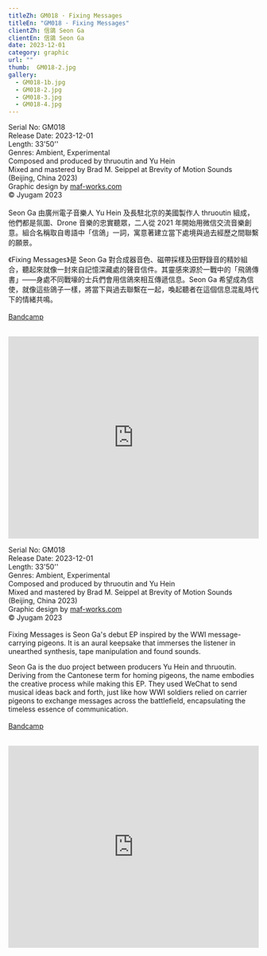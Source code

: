 ```yaml
---
titleZh: GM018 · Fixing Messages
titleEn: "GM018 · Fixing Messages"
clientZh: 信鴿 Seon Ga
clientEn: 信鴿 Seon Ga
date: 2023-12-01
category: graphic
url: ""
thumb:  GM018-2.jpg
gallery:
  - GM018-1b.jpg
  - GM018-2.jpg
  - GM018-3.jpg
  - GM018-4.jpg
---
```


Serial No: GM018<br>
Release Date: 2023-12-01<br>
Length: 33'50''<br>
Genres: Ambient, Experimental<br>
Composed and produced by thruoutin and Yu Hein<br>
Mixed and mastered by Brad M. Seippel at Brevity of Motion Sounds (Beijing, China 2023)<br>
Graphic design by [maf-works.com](https://maf-works.com)<br>
© Jyugam 2023
<br><br>
Seon Ga 由廣州電子音樂人 Yu Hein 及長駐北京的美國製作人 thruoutin 組成，他們都是氛圍、Drone 音樂的忠實聽眾，二人從 2021 年開始用微信交流音樂創意。組合名稱取自粵語中「信鴿」一詞，寓意著建立當下處境與過去經歷之間聯繫的願景。

《Fixing Messages》是 Seon Ga 對合成器音色、磁帶採樣及田野錄音的精妙組合，聽起來就像一封來自記憶深藏處的聲音信件。其靈感來源於一戰中的「飛鴿傳書」——身處不同戰壕的士兵們會用信鴿來相互傳遞信息。Seon Ga 希望成為信使，就像這些鴿子一樣，將當下與過去聯繫在一起，喚起聽者在這個信息混亂時代下的情緒共鳴。
<br><br>
[Bandcamp](https://jyugam.bandcamp.com/album/fixing-messages)
<br><br>
<iframe style="border: 0; width: 100%; height: 406px;" src="https://bandcamp.com/EmbeddedPlayer/album=87522869/size=large/bgcol=ffffff/linkcol=333333/artwork=none/transparent=true/" seamless><a href="https://jyugam.bandcamp.com/album/fixing-messages">Fixing Messages by 信鴿 Seon Ga</a></iframe>

<!-- lang -->

Serial No: GM018<br>
Release Date: 2023-12-01<br>
Length: 33'50''<br>
Genres: Ambient, Experimental<br>
Composed and produced by thruoutin and Yu Hein<br>
Mixed and mastered by Brad M. Seippel at Brevity of Motion Sounds (Beijing, China 2023)<br>
Graphic design by [maf-works.com](https://maf-works.com)<br>
© Jyugam 2023
<br><br>
Fixing Messages is Seon Ga's debut EP inspired by the WWI message-carrying pigeons. It is an aural keepsake that immerses the listener in unearthed synthesis, tape manipulation and found sounds.

Seon Ga is the duo project between producers Yu Hein and thruoutin. Deriving from the Cantonese term for homing pigeons, the name embodies the creative process while making this EP. They used WeChat to send musical ideas back and forth, just like how WWI soldiers relied on carrier pigeons to exchange messages across the battlefield, encapsulating the timeless essence of communication.
<br><br>
[Bandcamp](https://jyugam.bandcamp.com/album/fixing-messages)
<br><br>
<iframe style="border: 0; width: 100%; height: 406px;" src="https://bandcamp.com/EmbeddedPlayer/album=87522869/size=large/bgcol=ffffff/linkcol=333333/artwork=none/transparent=true/" seamless><a href="https://jyugam.bandcamp.com/album/fixing-messages">Fixing Messages by 信鴿 Seon Ga</a></iframe>
